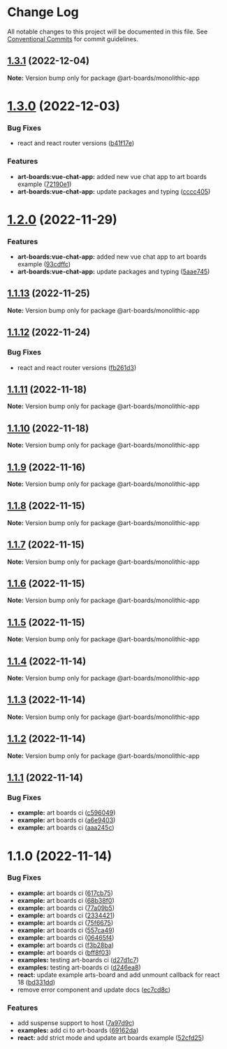 # Change Log

All notable changes to this project will be documented in this file.
See [Conventional Commits](https://conventionalcommits.org) for commit guidelines.

## [1.3.1](https://github.com/leanjs/leanjs/compare/@art-boards/monolithic-app@1.3.0...@art-boards/monolithic-app@1.3.1) (2022-12-04)

**Note:** Version bump only for package @art-boards/monolithic-app

# [1.3.0](https://github.com/leanjs/leanjs/compare/@art-boards/monolithic-app@1.1.3...@art-boards/monolithic-app@1.3.0) (2022-12-03)

### Bug Fixes

- react and react router versions ([b41f17e](https://github.com/leanjs/leanjs/commit/b41f17e074a78b115849abf7ecf207aa7bab6d54))

### Features

- **art-boards:vue-chat-app:** added new vue chat app to art boards example ([72190e1](https://github.com/leanjs/leanjs/commit/72190e1d95313c1b6e30c699a6bcf8be17d34c0b))
- **art-boards:vue-chat-app:** update packages and typing ([cccc405](https://github.com/leanjs/leanjs/commit/cccc405e035fa09bfc762d13e065c351ddc9539f))

# [1.2.0](https://github.com/leanjs/leanjs/compare/@art-boards/monolithic-app@1.1.13...@art-boards/monolithic-app@1.2.0) (2022-11-29)

### Features

- **art-boards:vue-chat-app:** added new vue chat app to art boards example ([93cdffc](https://github.com/leanjs/leanjs/commit/93cdffc8e45e5541310517f08f4e5463dc410d5d))
- **art-boards:vue-chat-app:** update packages and typing ([5aae745](https://github.com/leanjs/leanjs/commit/5aae745b3853b40917e74e54e87a6062aaddb1b2))

## [1.1.13](https://github.com/leanjs/leanjs/compare/@art-boards/monolithic-app@1.1.12...@art-boards/monolithic-app@1.1.13) (2022-11-25)

**Note:** Version bump only for package @art-boards/monolithic-app

## [1.1.12](https://github.com/leanjs/leanjs/compare/@art-boards/monolithic-app@1.1.11...@art-boards/monolithic-app@1.1.12) (2022-11-24)

### Bug Fixes

- react and react router versions ([fb261d3](https://github.com/leanjs/leanjs/commit/fb261d3de9ce01a503dbb1530ef76aac6fe6fd52))

## [1.1.11](https://github.com/leanjs/leanjs/compare/@art-boards/monolithic-app@1.1.10...@art-boards/monolithic-app@1.1.11) (2022-11-18)

**Note:** Version bump only for package @art-boards/monolithic-app

## [1.1.10](https://github.com/leanjs/leanjs/compare/@art-boards/monolithic-app@1.1.9...@art-boards/monolithic-app@1.1.10) (2022-11-18)

**Note:** Version bump only for package @art-boards/monolithic-app

## [1.1.9](https://github.com/leanjs/leanjs/compare/@art-boards/monolithic-app@1.1.8...@art-boards/monolithic-app@1.1.9) (2022-11-16)

**Note:** Version bump only for package @art-boards/monolithic-app

## [1.1.8](https://github.com/leanjs/leanjs/compare/@art-boards/monolithic-app@1.1.7...@art-boards/monolithic-app@1.1.8) (2022-11-15)

**Note:** Version bump only for package @art-boards/monolithic-app

## [1.1.7](https://github.com/leanjs/leanjs/compare/@art-boards/monolithic-app@1.1.6...@art-boards/monolithic-app@1.1.7) (2022-11-15)

**Note:** Version bump only for package @art-boards/monolithic-app

## [1.1.6](https://github.com/leanjs/leanjs/compare/@art-boards/monolithic-app@1.1.5...@art-boards/monolithic-app@1.1.6) (2022-11-15)

**Note:** Version bump only for package @art-boards/monolithic-app

## [1.1.5](https://github.com/leanjs/leanjs/compare/@art-boards/monolithic-app@1.1.4...@art-boards/monolithic-app@1.1.5) (2022-11-15)

**Note:** Version bump only for package @art-boards/monolithic-app

## [1.1.4](https://github.com/leanjs/leanjs/compare/@art-boards/monolithic-app@1.1.3...@art-boards/monolithic-app@1.1.4) (2022-11-14)

**Note:** Version bump only for package @art-boards/monolithic-app

## [1.1.3](https://github.com/leanjs/leanjs/compare/@art-boards/monolithic-app@1.1.2...@art-boards/monolithic-app@1.1.3) (2022-11-14)

**Note:** Version bump only for package @art-boards/monolithic-app

## [1.1.2](https://github.com/leanjs/leanjs/compare/@art-boards/monolithic-app@1.1.1...@art-boards/monolithic-app@1.1.2) (2022-11-14)

**Note:** Version bump only for package @art-boards/monolithic-app

## [1.1.1](https://github.com/leanjs/leanjs/compare/@art-boards/monolithic-app@1.1.0...@art-boards/monolithic-app@1.1.1) (2022-11-14)

### Bug Fixes

- **example:** art boards ci ([c596049](https://github.com/leanjs/leanjs/commit/c596049d6498635f0338fb0e44ad5d8e1e869d92))
- **example:** art boards ci ([a6e9403](https://github.com/leanjs/leanjs/commit/a6e9403fcdd04e578bd18dc393c6fbca75d3560c))
- **example:** art boards ci ([aaa245c](https://github.com/leanjs/leanjs/commit/aaa245ceeba22c3b5b96bb72db5e11c7fc4a35ae))

# 1.1.0 (2022-11-14)

### Bug Fixes

- **example:** art boards ci ([617cb75](https://github.com/leanjs/leanjs/commit/617cb75f4ddcd8221dc22f336d5191c93c19fae9))
- **example:** art boards ci ([68b38f0](https://github.com/leanjs/leanjs/commit/68b38f0247fdfd471ee38bec95f6f234716df216))
- **example:** art boards ci ([77a09b5](https://github.com/leanjs/leanjs/commit/77a09b552af0be32411a890ec4675e666c1fc51c))
- **example:** art boards ci ([2334421](https://github.com/leanjs/leanjs/commit/2334421271e19960c712a6bb675d69385f9db835))
- **example:** art boards ci ([75f6675](https://github.com/leanjs/leanjs/commit/75f66751bbe553556383ef636a4b2a99aa685867))
- **example:** art boards ci ([557ca49](https://github.com/leanjs/leanjs/commit/557ca49d70b80e796efcf072688f8cdfe554090f))
- **example:** art boards ci ([06465f4](https://github.com/leanjs/leanjs/commit/06465f4477ec5e66a0cf6e0e4c4a0d85f18a11b0))
- **example:** art boards ci ([f3b28ba](https://github.com/leanjs/leanjs/commit/f3b28ba6f1de0fe0680c24f44f90ee389a10d8b6))
- **example:** art boards ci ([bff8f03](https://github.com/leanjs/leanjs/commit/bff8f032387b0646a1930af193a72bfd1c992e4a))
- **examples:** testing art-boards ci ([d27d1c7](https://github.com/leanjs/leanjs/commit/d27d1c768e8e256734b17474e5a2713ef1292eec))
- **examples:** testing art-boards ci ([d246ea8](https://github.com/leanjs/leanjs/commit/d246ea8aad6679f84a6a124923a39115d92f175e))
- **react:** update example arts-board and add unmount callback for react 18 ([bd331dd](https://github.com/leanjs/leanjs/commit/bd331dde0c90afe24e33bb68622ebcc1a45fc605))
- remove error component and update docs ([ec7cd8c](https://github.com/leanjs/leanjs/commit/ec7cd8cb6e747c0fb4bb2da45836ba25bae49786))

### Features

- add suspense support to host ([7a97d9c](https://github.com/leanjs/leanjs/commit/7a97d9c51505eb15a07243157e9a249e3d70085c))
- **examples:** add ci to art-boards ([69162da](https://github.com/leanjs/leanjs/commit/69162da22918acac8c2bd9133b0c1599c899300a))
- **react:** add strict mode and update art boards example ([52cfd25](https://github.com/leanjs/leanjs/commit/52cfd25cb8333b8bb745c7ec47d2e63073774c39))
